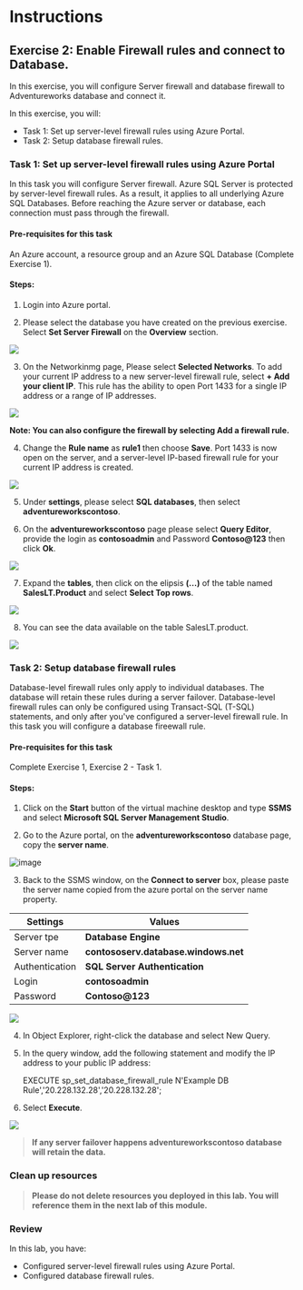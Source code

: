 # Instructions

## Exercise 2: Enable Firewall rules and connect to Database.

In this exercise, you will configure Server firewall and database firewall to Adventureworks database and connect it. 

In this exercise, you will:

+ Task 1: Set up server-level firewall rules using Azure Portal.
+ Task 2: Setup database firewall rules.

### Task 1: Set up server-level firewall rules using Azure Portal

In this task you will configure Server firewall. Azure SQL Server is protected by server-level firewall rules. As a result, it applies to all underlying Azure SQL Databases. Before reaching the Azure server or database, each connection must pass through the firewall.

#### Pre-requisites for this task

An Azure account, a resource group and an Azure SQL Database (Complete Exercise 1).

#### Steps:

1. Login into Azure portal.

2. Please select the database you have created on the previous exercise. Select **Set Server Firewall** on the **Overview** section.

![](../media/fire1.png)

3. On the Networkinmg page, Please select **Selected Networks**. To add your current IP address to a new server-level firewall rule, select **+ Add your client IP**. This rule has the ability to open Port 1433 for a single IP address or a range of IP addresses. 

![](../media/fire2a.png)

**Note: You can also configure the firewall by selecting Add a firewall rule.**

4. Change the **Rule name** as **rule1** then choose **Save**. Port 1433 is now open on the server, and a server-level IP-based firewall rule for your current IP address is created.

![](../media/fire5a.png)

5. Under **settings**, please select **SQL databases**, then select **adventureworkscontoso**.

6. On the **adventureworkscontoso** page please select **Query Editor**, provide the login as **contosoadmin** and Password **Contoso@123** then click **Ok**.

![](../media/fire6.png)

7. Expand the **tables**, then click on the elipsis **(...)** of the table named **SalesLT.Product** and select **Select Top rows**.

![](../media/fire7.png)

8. You can see the data available on the table SalesLT.product.

![](../media/fire8.png)

### Task 2: Setup database firewall rules

Database-level firewall rules only apply to individual databases. The database will retain these rules during a server failover. Database-level firewall rules can only be configured using Transact-SQL (T-SQL) statements, and only after you've configured a server-level firewall rule. In this task you will configure a database fireewall rule.

#### Pre-requisites for this task

Complete Exercise 1, Exercise 2 - Task 1.

#### Steps:

1. Click on the **Start** button of the virtual machine desktop and type **SSMS** and select **Microsoft SQL Server Management Studio**.

2. Go to the Azure portal, on the **adventureworkscontoso** database page, copy the **server name**.

 ![image](../media/fire9.png)

3. Back to the SSMS window, on the **Connect to server** box, please paste the server name copied from the azure portal on the server name property.

| Settings | Values |
|  -- | -- |
| Server tpe | **Database Engine** |
| Server name | **contososerv.database.windows.net** |
| Authentication |  **SQL Server Authentication** |
| Login | **contosoadmin** |
| Password | **Contoso@123** |

![](../media/fire10.png)

4. In Object Explorer, right-click the database and select New Query.

5. In the query window, add the following statement and modify the IP address to your public IP address:

      EXECUTE sp_set_database_firewall_rule N'Example DB Rule','20.228.132.28','20.228.132.28';
      
 6. Select **Execute**.   

 ![](../media/fire11.png)
 
 >**If any server failover happens adventureworkscontoso database will retain the data.**

### Clean up resources

>**Please do not delete resources you deployed in this lab. You will reference them in the next lab of this module.**

### Review

In this lab, you have:

+ Configured server-level firewall rules using Azure Portal.
+ Configured database firewall rules.

